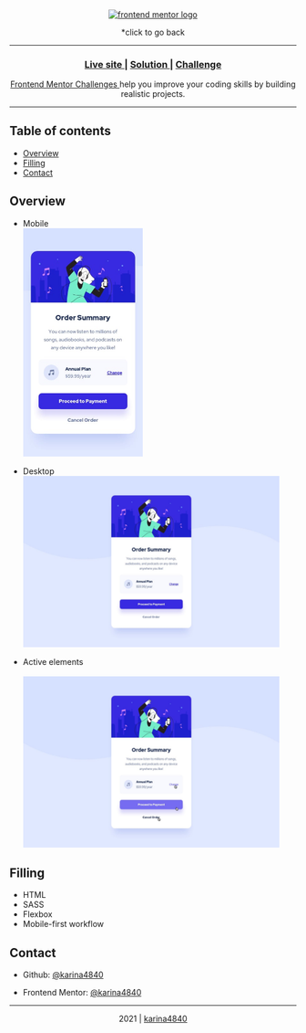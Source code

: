<div align="center"> 
    <a href="https://github.com/karina4840/frontend-solutions"> <img align="center" height="50px" src="https://www.frontendmentor.io/static/images/logo-desktop.svg" alt="frontend mentor logo"> </a>
    <p>*click to go back</p>
</div>
    
<hr>   

<div align="center">
  <h3>
    <a href="https://karina4840.github.io/order-summary/"> Live site </a>
    <span> | </span>
    <a href="https://www.frontendmentor.io/solutions/order-summary-html-and-sass--8omLcmBo"> Solution </a>
    <span> | </span>
    <a href="https://www.frontendmentor.io/challenges/order-summary-component-QlPmajDUj"> Challenge </a>
    <br>
  </h3>                                                             
</div>
<div>
    <div align="center">
        <p>    
        <a href="https://www.frontendmentor.io/challenges">
          Frontend Mentor Challenges
        </a>
         help you improve your coding skills by building realistic projects.
        </p>                                                    
    </div>
</div>

<hr> 
  
## Table of contents

- [Overview](#overview)
- [Filling](#filling)
- [Contact](#contact)

## Overview
- Mobile 
  <br>
  <img src="https://github.com/karina4840/order-summary/blob/main/design/mobile-design.jpg" width=210 height=400> 
    
- Desktop <br>
   <img src="https://github.com/karina4840/order-summary/blob/main/design/desktop-design.jpg" width=450 height=300> 
- Active elements  <br>                                                                                        
   <img src="https://github.com/karina4840/order-summary/blob/main/design/active-states.jpg" width=450 height=300/>

## Filling

- HTML
- SASS
- Flexbox
- Mobile-first workflow

##  Contact

- Github: [@karina4840](https://github.com/karina4840)

- Frontend Mentor: [@karina4840](https://www.frontendmentor.io/profile/karina4840)

---

<div align="center">
    2021 | <a href="https://github.com/karina4840"> karina4840 </a>
</div>
